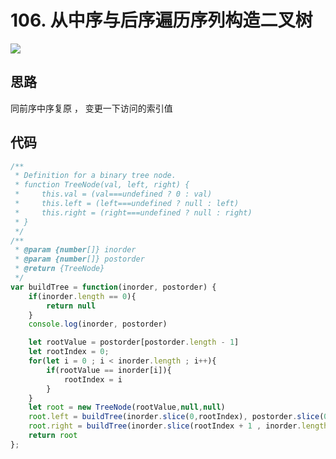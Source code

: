 # 106. 从中序与后序遍历序列构造二叉树
[](https://leetcode-cn.com/problems/construct-binary-tree-from-inorder-and-postorder-traversal/)
![](https://tva1.sinaimg.cn/large/008i3skNly1gwo6zepn0tj30po0o4mye.jpg)

## 思路
同前序中序复原 ， 变更一下访问的索引值

## 代码
```javascript
/**
 * Definition for a binary tree node.
 * function TreeNode(val, left, right) {
 *     this.val = (val===undefined ? 0 : val)
 *     this.left = (left===undefined ? null : left)
 *     this.right = (right===undefined ? null : right)
 * }
 */
/**
 * @param {number[]} inorder
 * @param {number[]} postorder
 * @return {TreeNode}
 */
var buildTree = function(inorder, postorder) {
    if(inorder.length == 0){
        return null
    }
    console.log(inorder, postorder)

    let rootValue = postorder[postorder.length - 1]
    let rootIndex = 0;
    for(let i = 0 ; i < inorder.length ; i++){
        if(rootValue == inorder[i]){
            rootIndex = i
        }
    }
    let root = new TreeNode(rootValue,null,null)
    root.left = buildTree(inorder.slice(0,rootIndex), postorder.slice(0,rootIndex))
    root.right = buildTree(inorder.slice(rootIndex + 1 , inorder.length), postorder.slice(rootIndex , postorder.length - 1))
    return root
};
```
